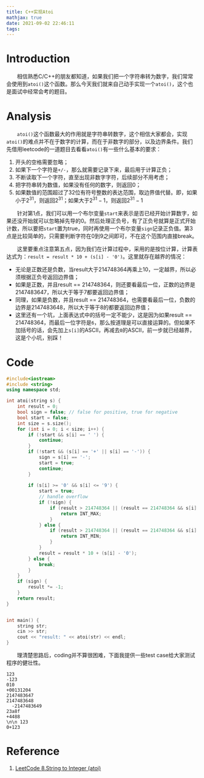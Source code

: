```yaml
---
title: C++实现Atoi
mathjax: true
date: 2021-09-02 22:46:11
tags:
---
```


# Introduction

&emsp;&emsp;相信熟悉C/C++的朋友都知道，如果我们把一个字符串转为数字，我们常常会使用到`atoi()`这个函数。那么今天我们就来自己动手实现一个`atoi()`，这个也是面试中经常会考的题目。

<!-- more -->

# Analysis

&emsp;&emsp;`atoi()`这个函数最大的作用就是字符串转数字，这个相信大家都会，实现`atoi()`的难点并不在于数字的计算，而在于非数字的部分，以及边界条件。我们先借用leetcode的一道题目去看看`atoi()`有一些什么基本的要求：

1. 开头的空格需要忽略；
2. 如果下一个字符是`+/-`，那么就需要记录下来，最后用于计算正负；
3. 不断读取下一个字符，直至出现非数字字符，后续部分不用考虑；
4. 把字符串转为数值，如果没有任何的数字，则返回0；
5. 如果数值的范围超过了32位有符号整数的表达范围，取边界值代替。即，如果小于$2^{31}$，则返回$2^{31}$；如果大于$2^{31} - 1$，则返回$2^{31} - 1$

&emsp;&emsp;针对第1点，我们可以用一个布尔变量`start`来表示是否已经开始计算数字，如果还没开始就可以忽略掉先导的0。然后处理正负号，有了正负号就算是正式开始计数，所以要把`start`置为true，同时再使用一个布尔变量`sign`记录正负值。第3点是比较简单的，只需要判断字符在0到9之间即可，不在这个范围内直接break。

&emsp;&emsp;这里要重点注意第五点，因为我们在计算过程中，采用的是按位计算，计算表达式为：`result = result * 10 + (s[i] - '0')`。这里就存在越界的情况：

+ 无论是正数还是负数，当result大于214748364再乘上10，一定越界，所以必须根据正负号返回边界值；
+ 如果是正数，并且result == 214748364，则还要看最后一位，正数的边界是2147483647，所以大于等于7都要返回边界值；
+ 同理，如果是负数，并且result == 214748364，也需要看最后一位，负数的边界是2147483648，所以大于等于8的都要返回边界值；
+ 这里还有一个坑，上面表达式中的括号一定不能少，这是因为如果result == 214748364，而最后一位字符是`6`，那么按道理是可以直接运算的。但如果不加括号的话，会先加上`s[i]`的ASCII，再减去`0`的ASCII，前一步就已经越界，这是个小坑，别踩！

# Code

```c++
#include<iostream>
#include <string>
using namespace std;

int atoi(string s) {
    int result = 0;
    bool sign = false; // false for positive, true for negative
    bool start = false;
    int size = s.size();
    for (int i = 0; i < size; i++) {
        if (!start && s[i] == ' ') {
            continue;
        }
        if (!start && (s[i] == '+' || s[i] == '-')) {
            sign = s[i] == '-';
            start = true;
            continue;
        }
            
        if (s[i] >= '0' && s[i] <= '9') {
            start = true;
            // handle overflow
            if (!sign) {
                if (result > 214748364 || (result == 214748364 && s[i] - '0' >= 7)) {
                    return INT_MAX;
                }
            } else {
                if (result > 214748364 || (result == 214748364 && s[i] - '0' >= 8)) {
                    return INT_MIN;
                }
            }
            result = result * 10 + (s[i] - '0');
        } else {
            break;
        }
    }
    if (sign) {
        result *= -1;
    }
    return result;
}


int main() {
    string str;
    cin >> str;
    cout << "result: " << atoi(str) << endl;
}
```

&emsp;&emsp;理清楚思路后，coding并不算很困难，下面我提供一些test case给大家测试程序的健壮性。

```
123
-123
010
+00131204
2147483647
2147483648
  -2147483649
23a8f
+4488
\n\n 123
0+123
```

# Reference

1. [LeetCode 8.String to Integer (atoi)](https://leetcode.com/problems/string-to-integer-atoi/)
